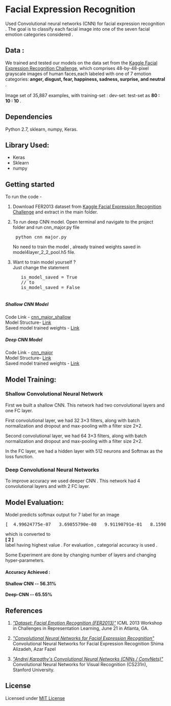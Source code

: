 # Facial Expression Recognition
Used Convolutional neural networks (CNN) for facial expression recognition . The goal is to classify each facial image into one of the seven facial emotion categories considered .


## Data :
We trained and tested our models on the data set from the [Kaggle Facial Expression Recognition Challenge](https://www.kaggle.com/c/challenges-in-representation-learning-facial-expression-recognition-challenge), which comprises 48-by-48-pixel grayscale images of human faces,each labeled with one of 7 emotion categories:<strong> anger, disgust, fear, happiness, sadness, surprise, and neutral </strong>.
<br><br>
 Image set of 35,887 examples, with training-set : dev-set: test-set as <strong> 80 : 10 : 10 </strong>.

## Dependencies
 Python 2.7, sklearn, numpy, Keras.

## Library Used:
  <ul>
	  <li> Keras </li>
	  <li> Sklearn </li>
	  <li> numpy </li>
  </ul>

## Getting started

  To run the code -

  1. Download FER2013 dataset from [Kaggle Facial Expression Recognition Challenge](https://www.kaggle.com/c/challenges-in-representation-learning-facial-expression-recognition-challenge) and extract in the main folder.

  2. To run deep CNN model. Open terminal and navigate to the project folder and run cnn_major.py file
    <pre>
    python cnn_major.py
    </pre>
    No need to train the model , already trained weights saved in model4layer_2_2_pool.h5 file.

  3. Want to train model yourself ?<br>
      Just change the statement
      <pre>
        is_model_saved = True
        // to
        is_model_saved = False
      </pre>


#####  Shallow CNN Model

Code Link -  [cnn_major_shallow](https://github.com/rishabh30/Facial-Expression-Recognition/blob/master/cnn_major_shallow.py)<br>
Model Structure-  [Link](https://github.com/rishabh30/Facial-Expression-Recognition/blob/master/model_2layer_2_2_pool.json)<br>
Saved model trained weights - [Link](https://github.com/rishabh30/Facial-Expression-Recognition/blob/master/model_2layer_2_2_pool.h5)


#####  Deep CNN Model

Code Link -  [cnn_major](https://github.com/rishabh30/Facial-Expression-Recognition/blob/master/cnn_major.py)<br>
Model Structure-  [Link](https://github.com/rishabh30/Facial-Expression-Recognition/blob/master/model_4layer_2_2_pool.json)<br>
Saved model trained weights - [Link](https://github.com/rishabh30/Facial-Expression-Recognition/blob/master/model_4layer_2_2_pool.h5)


## Model Training:

<h3> Shallow Convolutional Neural Network </h3>

First we built a shallow CNN. This network had two convolutional layers and one FC layer.<br>
<p>First convolutional layer, we had 32 3×3 filters, along with batch normalization and dropout and max-pooling with a filter size 2×2.</p>
<p>Second convolutional layer, we had 64 3×3 filters, along with batch normalization and dropout and max-pooling with a filter size 2×2.</p>
<p>In the FC layer, we had a hidden layer with 512 neurons and Softmax as the loss function.</p>


<h3> Deep Convolutional Neural Networks </h3>

To improve accuracy we used deeper CNN . This network had 4 convolutional layers and with 2 FC layer.

## Model Evaluation:

Model predicts softmax output for 7 label for an image
<pre>[  4.99624775e-07   3.69855790e-08   9.91190791e-01   8.15907307e-03  2.62175627e-06   9.97206644e-06   1.02341000e-03]
</pre>
which is converted to <br> <strong>  [ 2 ] </strong> <br>  label having highest value .
For evaluation , categorial accuracy is used .<br>

Some Experiment are done by changing number of layers and changing hyper-parameters.<br>

#### Accuracy Achieved :
<h4>
Shallow CNN -- 56.31% <br><br>
Deep-CNN    -- 65.55%
</h4>

## References

1. [*"Dataset: Facial Emotion Recognition (FER2013)"*](https://www.kaggle.com/c/challenges-in-representation-learning-facial-expression-recognition-challenge/data) ICML 2013 Workshop in Challenges in Representation Learning, June 21 in Atlanta, GA.

2. [*"Convolutional Neural Networks for Facial Expression Recognition"*](https://arxiv.org/abs/1704.06756) Convolutional Neural Networks for Facial Expression Recognition Shima Alizadeh, Azar Fazel

3. [*"Andrej Karpathy's Convolutional Neural Networks (CNNs / ConvNets)"*](http://cs231n.github.io/convolutional-networks/) Convolutional Neural Networks for Visual Recognition (CS231n), Stanford University.

## License

Licensed under [MIT License](LICENSE)
